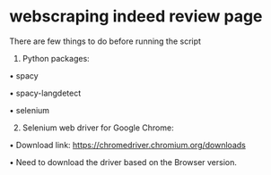 # webscraping indeed review page

There are few things to do before running the script

1.	Python packages:

•	spacy

•	spacy-langdetect

•	selenium

2.	Selenium web driver for Google Chrome:

•	Download link: https://chromedriver.chromium.org/downloads

•	Need to download the driver based on the Browser version.



